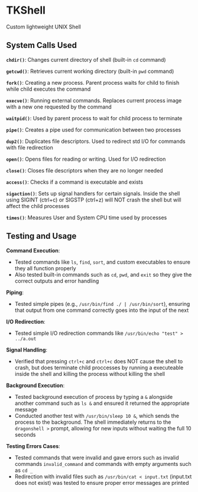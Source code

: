 # TKShell

Custom lightweight UNIX Shell 


## System Calls Used


**`chdir()`**: Changes current directory of shell (built-in `cd` command)

**`getcwd()`**: Retrieves current working directory (built-in `pwd` command)

**`fork()`**: Creating a new process. Parent process waits for child to finish while child executes the command

**`execve()`**: Running external commands. Replaces current process image with a new one requested by the command

**`waitpid()`**: Used by parent process to wait for child process to terminate

**`pipe()`**: Creates a pipe used for communication between two processes

**`dup2()`**: Duplicates file descriptors. Used to redirect std I/O for commands with file redirection 

**`open()`**: Opens files for reading or writing. Used for I/O redirection

**`close()`**: Closes file descriptors when they are no longer needed

**`access()`**: Checks if a command is executable and exists


**`sigaction()`**: Sets up signal handlers for certain signals. Inside the shell using SIGINT (ctrl+c) or SIGSTP (ctrl+z) will NOT crash the shell but will affect the child processes

**`times()`**: Measures User and System CPU time used by processes



## Testing and Usage


**Command Execution**:
- Tested commands like `ls`, `find`, `sort`, and custom executables to ensure they all function properly
- Also tested built-in commands such as `cd`, `pwd`, and `exit` so they give the correct outputs and error handling

**Piping**:
- Tested simple pipes (e.g., `/usr/bin/find ./ | /usr/bin/sort`), ensuring that output from one command correctly goes into the input of the next

**I/O Redirection**:
- Tested simple I/O redirection commands like `/usr/bin/echo "test" > ../a.out`

**Signal Handling**:
- Verified that pressing `ctrl+c` and `ctrl+c` does NOT cause the shell to crash, but does terminate child proccesses by running a executeable inside the shell and killing the process without killing the shell

**Background Execution**:
- Tested background execution of process by typing a `&` alongside another command such as `ls &`
and ensured it returned the appropriate message
- Conducted another test with `/usr/bin/sleep 10 &`, which sends the process to the background. The shell immediately returns to the `dragonshell >` prompt, allowing for new inputs without waiting the full 10 seconds

**Testing Errors Cases**:
- Tested commands that were invalid and gave errors such as invalid commands `invalid_command` and commands with empty arguments such as `cd _`
- Redirection with invalid files such as `/usr/bin/cat < input.txt` (input.txt does not exist) was tested to ensure proper error messages are printed
